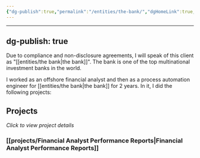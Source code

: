 ```yaml
---
{"dg-publish":true,"permalink":"/entities/the-bank/","dgHomeLink":true,"dgPassFrontmatter":false}
---
```

---
dg-publish: true
---
Due to compliance and non-disclosure agreements, I will speak of this client as "[[entities/the bank|the bank]]". The bank is one of the top multinational investment banks in the world. 

I worked as an offshore financial analyst and then as a process automation engineer for [[entities/the bank|the bank]] for 2 years. In it, I did the following projects:

## Projects
*Click to view project details*
### [[projects/Financial Analyst Performance Reports|Financial Analyst Performance Reports]]


